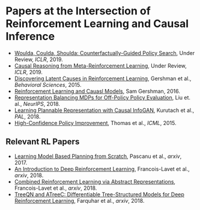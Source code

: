 # Papers at the Intersection of Reinforcement Learning and Causal Inference

* [Woulda, Coulda, Shoulda: Counterfactually-Guided Policy Search](https://openreview.net/forum?id=BJG0voC9YQ), Under Review, *ICLR*, 2019.
* [Causal Reasoning from Meta-Reinforcement Learning](https://openreview.net/forum?id=H1ltQ3R9KQ), Under Review, *ICLR*, 2019.
* [Discovering Latent Causes in Reinforcement Learning](https://www.princeton.edu/~nivlab/papers/GershmanNormanNiv2015.pdf), Gershman et al., *Behavioral Sciences*, 2015.
* [Reinforcement Learning and Cauasl Models](http://gershmanlab.webfactional.com/pubs/RL_causal.pdf), Sam Gershman, 2016.
* [Representation Balancing MDPs for Off-Policy Policy Evaluation](https://arxiv.org/pdf/1805.09044.pdf), Liu et. al., *NeurIPS*, 2018.
* [Learning Plannable Representation with Causal InfoGAN](https://arxiv.org/pdf/1807.09341.pdf), Kurutach et al., *PAL*, 2018.
* [High-Confidence Policy Improvement](https://people.cs.umass.edu/~pthomas/papers/Thomas2015b.pdf), Thomas et al., *ICML*, 2015.

## Relevant RL Papers

* [Learning Model Based Planning from Scratch](https://arxiv.org/pdf/1707.06170.pdf), Pascanu et al., *arxiv*, 2017.
* [An Introduction to Deep Reinforcement Learning](https://arxiv.org/pdf/1811.12560.pdf), Francois-Lavet et al., *arxiv*, 2018.
* [Combined Reinforcement Learning via Abstract Representations](https://arxiv.org/abs/1809.04506), Francois-Lavet et al., *arxiv*, 2018.
* [TreeQN and ATreeC: Differentiable Tree-Structured Models for Deep Reinforcement Learning](https://arxiv.org/abs/1710.11417), Farquhar et al., *arxiv*, 2018.
